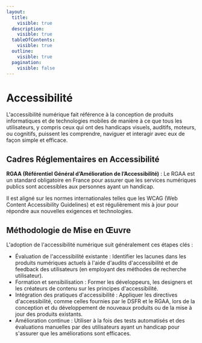 ```yaml
---
layout:
  title:
    visible: true
  description:
    visible: true
  tableOfContents:
    visible: true
  outline:
    visible: true
  pagination:
    visible: false
---
```


# Accessibilité

L'accessibilité numérique fait référence à la conception de produits informatiques et de technologies mobiles de manière à ce que tous les utilisateurs, y compris ceux qui ont des handicaps visuels, auditifs, moteurs, ou cognitifs, puissent les comprendre, naviguer et interagir avec eux de façon simple et efficace.

## Cadres Réglementaires en Accessibilité

**RGAA (Référentiel Général d’Amélioration de l’Accessibilité)** : Le RGAA est un standard obligatoire en France pour assurer que les services numériques publics sont accessibles aux personnes ayant un handicap.

Il est aligné sur les normes internationales telles que les WCAG (Web Content Accessibility Guidelines) et est régulièrement mis à jour pour répondre aux nouvelles exigences et technologies.

## Méthodologie de Mise en Œuvre

L'adoption de l'accessibilité numérique suit généralement ces étapes clés :

* Évaluation de l'accessibilité existante : Identifier les lacunes dans les produits numériques actuels à l'aide d'audits d'accessibilité et de feedback des utilisateurs (en employant des méthodes de recherche utilisateur).
* Formation et sensibilisation : Former les développeurs, les designers et les créateurs de contenu sur les principes d'accessibilité.
* Intégration des pratiques d'accessibilité : Appliquer les directives d'accessibilité, comme celles fournies par le DSFR et le RGAA, lors de la conception et du développement de nouveaux produits ou de la mise à jour des produits existants.
* Amélioration continue : Utiliser à la fois des tests automatisés et des évaluations manuelles par des utilisateurs ayant un handicap pour s'assurer que les améliorations sont efficaces.
